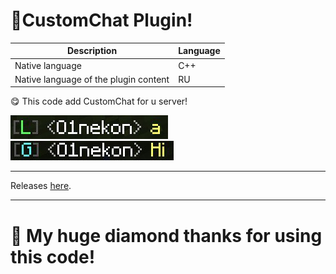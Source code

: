 # 🎁CustomChat Plugin!


| Description | Language |
| ----------------- | --------------------------- |
| Native language                       |    C++  |
| Native language of the plugin content |    RU   |

😋 This code add CustomChat for u server!

![alt text](assets/CustomChat1.jpg "CustomChat example1")
![alt text](assets/CustomChat2.jpg "CustomChat example2")

-----

Releases <a href="https://github.com/MineCoder77/CustomChatPlugin/releases">here</a>.

-----

# 💎 My huge diamond thanks for using this code!
